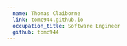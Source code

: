 ```yaml
---
  name: Thomas Claiborne
  link: tomc944.github.io
  occupation_title: Software Engineer
  github: tomc944
---
```

